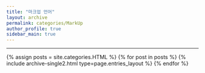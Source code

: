 ```yaml
---
title: "마크업 언어"
layout: archive
permalink: categories/MarkUp
author_profile: true
sidebar_main: true
---
```


<!-- 공백이 포함되어 있는 카테고리 이름의 경우 site.categories.['a b c'] 이런식으로! -->

***

{% assign posts = site.categories.HTML %}
{% for post in posts %} {% include archive-single2.html type=page.entries_layout %} {% endfor %}